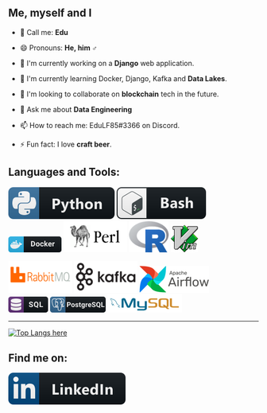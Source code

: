 ## Me, myself and I

- 💬 Call me: **Edu**
- 😄 Pronouns: **He, him ♂**
- 🔭 I'm currently working on a **Django** web application.
- 🌱 I'm currently learning Docker, Django, Kafka and **Data Lakes**.
- 👯 I'm looking to collaborate on **blockchain** tech in the future.
- 💬 Ask me about **Data Engineering**
- 📫 How to reach me: EduLF85#3366 on Discord.
  
- ⚡ Fun fact: I love **craft beer**.
  
## Languages and Tools:

![Python](./img/python.svg)
![Bash](./img/bash.svg)
![Docker](./img/docker.png)
![Perl](./img/perl.png)
<img src="./img/Rlogo.png" width="80" height="63" alt="R" />
<img src="./img/vim.png" width="55" height="55" alt="Vim" />

<div>
  <img src="./img/rabbitmq.png" alt="Rabbit MQ" />
  <img src="./img/kafka.png" alt="Apache Kafka" />
  <img src="./img/airflow.png" alt="Apache Airflow" />
</div>
<div>
  <img src="./img/sql.png" alt="SQL language" />
  <img src="./img/postgresql.png" alt="PostgreSQL DB" />
  <img src="./img/mysql_h.png" width="150" alt="MySQL DB" />
</div>

---
[![Top Langs here](https://github-readme-stats.vercel.app/api/top-langs/?username=eddy85br&&layout=compact)](https://github.com/anuraghazra/github-readme-stats)


## Find me on:

[![Linkedin](./img/linkedin.svg)](https://www.linkedin.com/in/eduardolf/)

